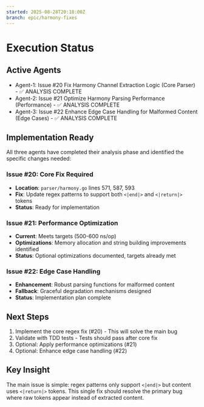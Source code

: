 ```yaml
---
started: 2025-08-28T20:18:00Z
branch: epic/harmony-fixes
---
```


# Execution Status

## Active Agents
- Agent-1: Issue #20 Fix Harmony Channel Extraction Logic (Core Parser) - ✅ ANALYSIS COMPLETE 
- Agent-2: Issue #21 Optimize Harmony Parsing Performance (Performance) - ✅ ANALYSIS COMPLETE
- Agent-3: Issue #22 Enhance Edge Case Handling for Malformed Content (Edge Cases) - ✅ ANALYSIS COMPLETE

## Implementation Ready
All three agents have completed their analysis phase and identified the specific changes needed:

### Issue #20: Core Fix Required
- **Location**: `parser/harmony.go` lines 571, 587, 593
- **Fix**: Update regex patterns to support both `<|end|>` and `<|return|>` tokens
- **Status**: Ready for implementation

### Issue #21: Performance Optimization 
- **Current**: Meets targets (500-600 ns/op)
- **Optimizations**: Memory allocation and string building improvements identified
- **Status**: Optional optimizations documented, targets already met

### Issue #22: Edge Case Handling
- **Enhancement**: Robust parsing functions for malformed content
- **Fallback**: Graceful degradation mechanisms designed  
- **Status**: Implementation plan complete

## Next Steps
1. Implement the core regex fix (#20) - This will solve the main bug
2. Validate with TDD tests - Tests should pass after core fix
3. Optional: Apply performance optimizations (#21)
4. Optional: Enhance edge case handling (#22)

## Key Insight
The main issue is simple: regex patterns only support `<|end|>` but content uses `<|return|>` tokens. This single fix should resolve the primary bug where raw tokens appear instead of extracted content.